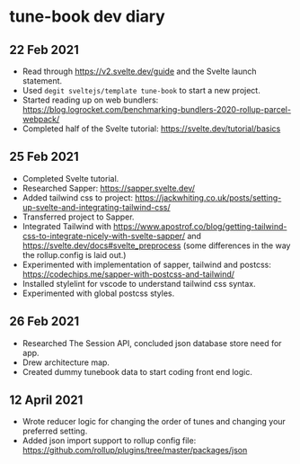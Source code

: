# tune-book dev diary

## 22 Feb 2021

- Read through https://v2.svelte.dev/guide and the Svelte launch statement.
- Used `degit sveltejs/template tune-book` to start a new project.
- Started reading up on web bundlers: https://blog.logrocket.com/benchmarking-bundlers-2020-rollup-parcel-webpack/
- Completed half of the Svelte tutorial: https://svelte.dev/tutorial/basics

## 25 Feb 2021

- Completed Svelte tutorial.
- Researched Sapper: https://sapper.svelte.dev/
- Added tailwind css to project: https://jackwhiting.co.uk/posts/setting-up-svelte-and-integrating-tailwind-css/
- Transferred project to Sapper.
- Integrated Tailwind with https://www.apostrof.co/blog/getting-tailwind-css-to-integrate-nicely-with-svelte-sapper/ and https://svelte.dev/docs#svelte_preprocess (some differences in the way the rollup.config is laid out.)
- Experimented with implementation of sapper, tailwind and postcss: https://codechips.me/sapper-with-postcss-and-tailwind/
- Installed stylelint for vscode to understand tailwind css syntax.
- Experimented with global postcss styles.

## 26 Feb 2021

- Researched The Session API, concluded json database store need for app.
- Drew architecture map.
- Created dummy tunebook data to start coding front end logic.

## 12 April 2021

- Wrote reducer logic for changing the order of tunes and changing your preferred setting.
- Added json import support to rollup config file: https://github.com/rollup/plugins/tree/master/packages/json

